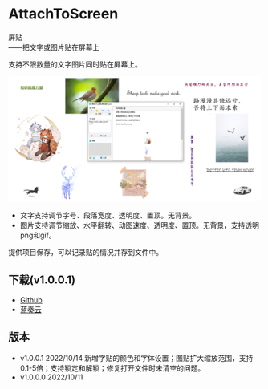 # AttachToScreen
屏贴    
   ——把文字或图片贴在屏幕上
   
支持不限数量的文字图片同时贴在屏幕上。    

![截图](https://github.com/tp1415926535/AttachToScreen/blob/main/%E5%B1%8F%E8%B4%B4%E6%88%AA%E5%9B%BE.png)         
     
* 文字支持调节字号、段落宽度、透明度、置顶。无背景。  
* 图片支持调节缩放、水平翻转、动图速度、透明度、置顶。无背景，支持透明png和gif。

提供项目保存，可以记录贴的情况并存到文件中。


## 下载(v1.0.0.1)
* [Github](https://github.com/tp1415926535/AttachToScreen/raw/main/%E5%B1%8F%E8%B4%B4v1.0.0.1.zip)
* [蓝奏云](https://wwp.lanzouw.com/iSaoj0dud5uh)


## 版本
* v1.0.0.1  2022/10/14 新增字贴的颜色和字体设置；图贴扩大缩放范围，支持0.1-5倍；支持锁定和解锁；修复打开文件时未清空的问题。
* v1.0.0.0  2022/10/11 
